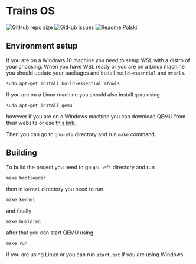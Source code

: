 # Trains OS

![GitHub repo size](https://img.shields.io/github/repo-size/Project-Trains/trains-os)
![GitHub issues](https://img.shields.io/github/issues/Project-Trains/trains-os)
[![Readme Polski](https://img.shields.io/badge/README-Polski-blue)](https://github.com/Project-Trains/trains-os/blob/master/README.pl.md)

## Environment setup

If you are on a Windows 10 machine you need to setup WSL with a distro of your choosing. When you have WSL ready or you are on a Linux machine you should update your packages and install `build-essential` and `mtools`.
```
sudo apt-get install build-essential mtools
```
If you are on a Linux machine you should also install `qemu` using
```
sudo apt-get install qemu
```
however if you are on a Windows machine you can download QEMU from their website or use [this link](https://qemu.weilnetz.de/w64/2020/qemu-w64-setup-20200201.exe).

Then you can go to `gnu-efi` directory and run `make` command.

## Building

To build the project you need to go `gnu-efi` directory and run
```
make bootloader
```
then in `kernel` directory you need to run
```
make kernel
```
and finally
```
make buildimg
```
after that you can start QEMU using
```
make run
```
if you are using Linux or you can run `start.bat` if you are using Windows.